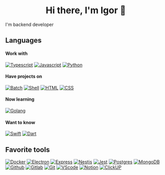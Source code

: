 <h1 align="center"> Hi there, I'm Igor 👋</h1>

I'm backend developer

## Languages

#### Work with

[![Typescript](https://img.shields.io/badge/TypeScript-grey?style=flat-square&logo=typescript)]()
[![Javascript](https://img.shields.io/badge/Javascript-grey?style=flat-square&logo=javascript)]()
[![Python](https://img.shields.io/badge/Python-grey?style=flat-square&logo=python)]()

#### Have projects on

[![Batch](https://img.shields.io/badge/Batch-grey?style=flat-square&logo=windows&logoColor=blue)]()
[![Shell](https://img.shields.io/badge/Shell-grey?style=flat-square&logo=linux&logoColor=blue)]()
[![HTML](https://img.shields.io/badge/HTML-grey?style=flat-square&logo=html5)]()
[![CSS](https://img.shields.io/badge/CSS-grey?style=flat-square&logo=css3)]()

#### Now learning

[![Golang](https://img.shields.io/badge/Golang-grey?style=flat-square&logo=go)]()

#### Want to know

[![Swift](https://img.shields.io/badge/Swift-grey?style=flat-square&logo=swift)]()
[![Dart](https://img.shields.io/badge/Dart-grey?style=flat-square&logo=dart)]()

## Favorite tools

[![Docker](https://img.shields.io/badge/Docker-grey?style=flat-square&logo=docker)]()
[![Electron](https://img.shields.io/badge/Electron-grey?style=flat-square&logo=electron)]()
[![Express](https://img.shields.io/badge/Express-grey?style=flat-square&logo=express&logoColor=black)]()
[![Nestjs](https://img.shields.io/badge/NestJS-grey?style=flat-square&logo=nestjs&logoColor=red)]()
[![Jest](https://img.shields.io/badge/Jest-grey?style=flat-square&logo=jest&logoColor=red)]()
[![Postgres](https://img.shields.io/badge/Postgres-grey?style=flat-square&logo=postgresql)]()
[![MongoDB](https://img.shields.io/badge/MongoDB-grey?style=flat-square&logo=mongodb)]()
[![Github](https://img.shields.io/badge/Github-grey?style=flat-square&logo=github)]()
[![Gitlab](https://img.shields.io/badge/Gitlab-grey?style=flat-square&logo=gitlab)]()
[![Git](https://img.shields.io/badge/Git-grey?style=flat-square&logo=git)]()
[![VScode](https://img.shields.io/badge/VScode-grey?style=flat-square&logo=visualstudiocode)]()
[![Notion](https://img.shields.io/badge/Notion-grey?style=flat-square&logo=notion)]()
[![ClickUP](https://img.shields.io/badge/Clickup-grey?style=flat-square&logo=clickup)]()
